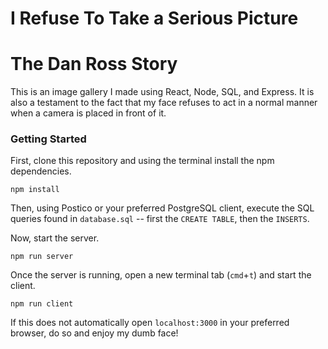 # I Refuse To Take a Serious Picture
# The Dan Ross Story

This is an image gallery I made using React, Node, SQL, and Express.  It is also a testament to the fact that my face refuses to act in a normal manner when a camera is placed in front of it.

### Getting Started

First, clone this repository and using the terminal install the npm dependencies.

 ```
 npm install
 ```

Then, using Postico or your preferred PostgreSQL client, execute the SQL queries found in `database.sql` -- first the `CREATE TABLE`, then the `INSERTS`.

Now, start the server.

```
npm run server
```

Once the server is running, open a new terminal tab (`cmd`+`t`) and start the client.

```
npm run client
```

If this does not automatically open `localhost:3000` in your preferred browser, do so and enjoy my dumb face!